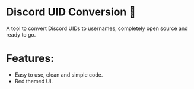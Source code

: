 # Discord UID Conversion 🐍
A tool to convert Discord UIDs to usernames, completely open source and ready to go.

# **Features:**
- Easy to use, clean and simple code.
- Red themed UI.
